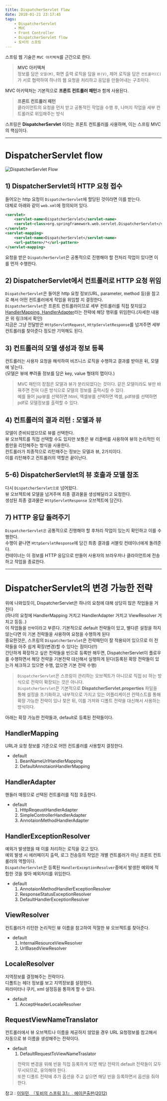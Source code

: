```yaml
---
title: DispatcherServlet Flow
date: 2018-01-21 23:17:45
tags:
    - DispatcherServlet
    - MVC
    - Front Controller
    - DispatcherServlet flow
    - 토비의 스프링
---
```


스프링 웹 기술은 `MVC 아키텍쳐`를 근간으로 한다.  
> **MVC 아키텍쳐**  
정보를 담은 `모델(M)`, 화면 출력 로직을 담을 `뷰(V)`, 제어 로직을 담은 `컨트롤러(C)`가 서로 협력하여 하나의 웹 요청을 처리하고 응답을 만들어내는 구조이다.  

MVC 아키텍처는 기본적으로 **프론트 컨트롤러 패턴**과 함께 사용된다.  
> **프론트 컨트롤러 패턴**  
클라이언트의 요청을 먼저 받고 공통적인 작업을 수행 후, 나머지 작업을 세부 컨트롤러로 위임해주는 방식  

스프링은 **DispatcherServlet** 이라는 프론트 컨트롤러를 사용하며, 이는 스프링 MVC의 핵심이다.  

---

# DispatcherServlet flow
![DispatcherServlet Flow](https://cloud2.zoolz.com/MyComputers/Images/Image.aspx?q=bT00MDcyNDcma2V5PTI0NzQwMzQzNTEmdHlwZT1sJno9MjAxOC8wOS8xMyAyMjoxMQ==#width80)  
## 1) DispatcherServlet의 HTTP 요청 접수
들어오는 http 요청이 `DispatcherServlet`에 할당된 것이라면 이를 받는다.  
대체로 아래와 같이 `web.xml`에 정의되어 있다.  
```xml
<servlet>
    <servlet-name>DispatcherServlet</servlet-name>
    <servlet-class>org.springframework.web.servlet.DispatcherServlet</servlet-class>
</servlet>
<servlet-mapping>
    <servlet-name>DispatcherServlet</servlet-name>
    <url-pattern>/*</url-pattern>
</servlet-mapping>
```
요청을 받은 `DispatcherServlet`은 공통적으로 진행해야 할 전처리 작업이 있다면 이를 먼저 수행한다.  

## 2) DispatcherServlet에서 컨트롤러로 HTTP 요청 위임
`DispatcherServlet`은 들어온 http 요청 정보(URL, parameter, method 등)을 참고로 해서 어떤 컨트롤러에게 작업을 위임할 지 결정한다.  
`DispatcherServlet`은 프론트 컨트롤러이므로 세부 컨트롤러를 직접 찾지않고 [HandlerMapping, HandlerAdapter](/spring/HandlerMapping-HandlerAdapter-HandlerInterceptor)라는 전략에 해당 행위를 위임한다.(자세한 내용은 위 링크에서 확인)  
지금은 그냥 전달받은 `HttpServletRequest`, `HttpServletResponse`를 넘겨주면 세부 컨트롤러를 찾아준다 정도만 기억해도 된다.  

## 3) 컨트롤러의 모델 생성과 정보 등록
컨트롤러는 사용자 요청을 해석하여 비즈니스 로직을 수행하고 결과를 받아온 뒤, 모델에 넣는다.  
(모델은 뷰에 뿌려줄 정보를 담은 key, value 형태의 맵이다.)  
> MVC 패턴의 장점은 모델과 뷰가 분리되었다는 것이다. 같은 모델이라도 뷰만 바꿔주면 전혀 다른 방식으로 모델의 정보를 출력시킬 수 있다.  
예를 들어 jsp뷰를 선택하면 html, 엑셀뷰를 선택하면 엑셀, pdf뷰를 선택하면 pdf로 모델정보를 출력할 수 있다.  

## 4) 컨트롤러의 결과 리턴 : 모델과 뷰
모델이 준비되었으므로 뷰를 선택한다.  
뷰 오브젝트를 직접 선택할 수도 있지만 보통은 뷰 리졸버를 사용하여 뷰의 논리적인 이름만을 리턴해주는 방식을 사용한다.  
컨트롤러가 최종적으로 리턴해주는 정보는 모델과 뷰, 2가지이다.  
이를 리턴해주고 컨트롤러의 역할은 끝이난다.

## 5-6) DispatcherServlet의 뷰 호출과 모델 참조
다시 `DispatcherServlet으로` 넘어왔다.  
뷰 오브젝트에 모델을 넘겨주며 최종 결과물을 생성해달라고 요청한다.  
생성된 최종 결과물은 `HttpServletResponse` 오브젝트에 담긴다.  

## 7) HTTP 응답 돌려주기
`DispatcherServlet은` 공통적으로 진행해야 할 후처리 작업이 있는지 확인하고 이를 수행한다.  
수행이 끝나면 `HttpServletResponse`에 담긴 최종 결과를 서블릿 컨테이너에게 돌려준다.  
컨테이너는 이 정보를 HTTP 응답으로 만들어 사용자의 브라우저나 클라이언트에 전송하고 작업을 종료한다.  

---

# DispatcherServlet의 변경 가능한 전략
위에 나와있듯이, DispatcherServlet은 하나의 요청에 대해 상당히 많은 작업들을 거친다  
(하나의 요청에 HandlerMapping 거치고 HandlerAdapter 거치고 ViewResolver 거치고 등등..)  
이 작업들을 `전략`이라고 부른다. 기본적으로 default 전략들이 있고, 별다른 설정을 하지 않는다면 이 기본 전략들을 사용하여 요청을 수행하게 된다  
중요한것은, 스프링의 `DispatcherServlet`은 전략패턴이 잘 적용되어 있으므로 이 전략들을 아주 쉽게 확장(변경)할 수 있다는 점이다(!!)  
간단하게 확장하고 싶은 전략들을 빈으로 등록만 해두면, DispatcherServlet이 플로우를 수행하면서 해당 전략을 기본전략 대신해서 실행하게 된다(등록된 확장 전략들이 있는가 체크하고 있으면 수행, 없으면 기본 전략 수행)  
> `DispatcherServlet`은 스프링이 관리하는 오브젝트가 아니므로 직접 `DI` 하는 방식으로 전략이 확장되는 것은 아니다.  
`DispatcherServlet`은 기본적으로 **DispatcherServlet.properties** 파일을 통해 설정을 초기화하고,
내부적으로 가지고 있는 어플리케이션 컨텍스트를 통해 확장 가능한 전략이 있나 찾은 뒤, 이를 가져와 디폴트 전략을 대신해서 사용하는 방식이다.  

아래는 확장 가능한 전략들과, default로 등록된 전략들이다.  

## HandlerMapping
URL과 요청 정보를 기준으로 어떤 컨트롤러를 사용할지 결정한다.  
- default
    1. BeanNameUrlHandlerMapping
    2. DefaultAnnotaionHandlerMapping

## HandlerAdapter
핸들러 매핑으로 선택된 컨트롤러를 직접 호출한다.  
- default
    1. HttpReqeustHandlerAdapter
    2. SimpleControllerHandlerAdapter
    3. AnnotaionMethodHandlerAdapter

## HandlerExceptionResolver
예외가 발생했을 때 이를 처리하는 로직을 갖고 있다.  
예외 발생 시 에러페이지 출력, 로그 전송등의 작업은 개별 컨트롤러가 아닌 프론트 컨트롤러의 역할이다.  
`DispatcherServlet`은 등록된 `HandlerExceptionResolver`중에서 발생한 예외에 적합한 것을 찾아 예외처리를 위임한다.  
- default  
    1. AnnotaionMethodHandlerExceptionResolver
    2. ResponseStatusExceptionResolver
    3. DefaultHandlerExceptionResolver  

## ViewResolver
컨트롤러가 리턴한 논리적인 뷰 이름을 참고하여 적절한 뷰 오브젝트를 찾아준다.  
- default
    1. InternalResourceViewResolver
    2. UrlBasedViewResolver

## LocaleResolver
지역정보를 결정해주는 전략이다.  
디폴트는 헤더 정보를 보고 지역정보를 설정한다.  
파라미터나 쿠키, xml 설정등을 통하게 할 수 있다.  
- default
    1. AcceptHeaderLocaleResolver

## RequestViewNameTranslator
컨트롤러에서 뷰 오브젝트나 이름을 제공하지 않았을 경우 URL 요청정보를 참고해서 자동으로 뷰 이름을 생성해주는 전략이다.  
- default
    1. DefaultRequestToViewNameTraslator

> 전략의 변경을 위해 빈을 직접 등록하게 되면 해당 전략의 default 전략들이 모두 무시되므로, 유의해야 한다.  
> 또한 디폴트 전략에 추가 옵션을 주고 싶으면 해당 빈을 등록하면서 옵션을 줘야 한다.  

참고 : [이일민, 『토비의 스프링 3.1』, 에이콘출판(2012)](http://www.kyobobook.co.kr/product/detailViewKor.laf?ejkGb=KOR&mallGb=KOR&barcode=9788960773431&orderClick=LAG&Kc=)

<!-- more -->
